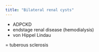 ```yaml
---
title: "Bilateral renal cysts"
---
```

- ADPCKD
- endstage renal disease (hemodialysis)
- von Hippel Lindau

= tuberous sclerosis

